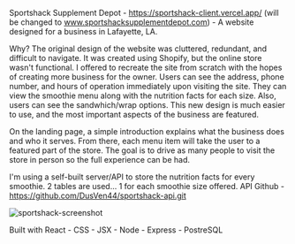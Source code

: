 Sportshack Supplement Depot - https://sportshack-client.vercel.app/ (will be changed to www.sportshacksupplementdepot.com) - 
A website designed for a business in Lafayette, LA.

Why? The original design of the website was cluttered, redundant, and difficult to navigate.
It was created using Shopify, but the online store wasn't functional. I offered to recreate
the site from scratch with the hopes of creating more business for the owner. Users can see 
the address, phone number, and hours of operation immediately upon visiting the site. They 
can view the smoothie menu along with the nutrition facts for each size. Also, users can 
see the sandwhich/wrap options. This new design is much easier to use, and the most important
aspects of the business are featured.

On the landing page, a simple introduction explains what the business does and who it serves. 
From there, each menu item will take the user to a featured part of the store. The goal is to 
drive as many people to visit the store in person so the full experience can be had.

I'm using a self-built server/API to store the nutrition facts for every smoothie. 2 tables are 
used... 1 for each smoothie size offered.
API Github - https://github.com/DusVen44/sportshack-api.git

![sportshack-screenshot](https://user-images.githubusercontent.com/62815629/94956553-f9b45680-04b1-11eb-9e6e-c86be7f00c88.png)


Built with React - CSS - JSX - Node - Express - PostreSQL